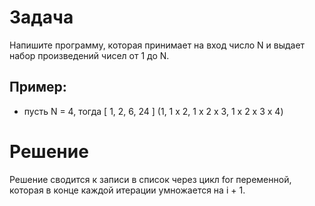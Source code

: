 # Задача
Напишите программу, которая принимает на вход число N и выдает набор произведений чисел от 1 до N.

## Пример:

- пусть N = 4, тогда [ 1, 2, 6, 24 ] (1, 1 x 2, 1 x 2 x 3, 1 x 2 x 3 x 4)

# Решение
Решение сводится к записи в список через цикл for переменной, которая в конце каждой итерации умножается на i + 1.